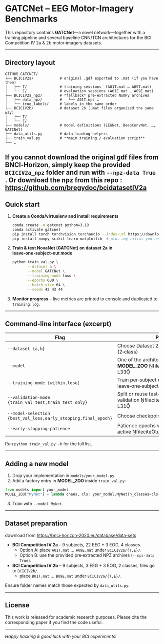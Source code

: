 # GATCNet – EEG Motor‑Imagery Benchmarks

This repository contains **GATCNet**—a novel network—together with a training pipeline and several baseline CNN/TCN architectures for the BCI Competition IV 2a & 2b motor‑imagery datasets.

---
## Directory layout

```
GITHUB_GATCNET/
├── BCICIV2a/            # original .gdf exported to .mat (if you have them)
│   ├── T/               # training sessions  (A01T.mat … A09T.mat)
│   └── E/               # evaluation sessions (A01E.mat … A09E.mat)
├── BCICIV2a_npz/        # *fallback* pre‑extracted NumPy archives
│   ├── data_npz/        #   └── A01T.npz …
│   └── true_labels/     # labels in the same order
├── BCICIV2b/            # dataset 2b (.mat files organised the same way)
│   ├── T/
│   └── E/
├── models/              # model definitions (EEGNet, DeepConvNet, …, GATCNet)
├── data_utils.py        # data‑loading helpers
├── train_val.py         # **main training / evaluation script**
└── …
```

If you cannot download the original gdf files from BNCI‑Horizon, simply keep the provided `BCICIV2a_npz` folder and run with `--npz-data True` .
Or download the npz from this repo : https://github.com/bregydoc/bcidatasetIV2a
---
## Quick start

1. **Create a Conda/virtualenv and install requirements**

   ```bash
   conda create -n gatcnet python=3.10
   conda activate gatcnet
   pip install torch torchvision torchaudio --index-url https://download.pytorch.org/whl/cu121  # or cpu version
   pip install numpy scikit-learn matplotlib  # plus any extras you need
   ```

2. **Train & test NovaNet (GATCNet) on dataset 2a in leave‑one‑subject‑out mode**

   ```bash
   python train_val.py \
          --dataset a \
          --model GATCNet \
          --training-mode loso \
          --epochs 600 \
          --batch-size 64 \
          --seeds 42 43 44
   ```


3. **Monitor progress** – live metrics are printed to console and duplicated to `training.log`.

---
## Command‑line interface (excerpt)

| Flag | Purpose |
|------|---------|
| `--dataset {a,b}` | Choose Dataset 2a (4‑class) or 2b (2‑class) |
| `--model` | One of the architectures registered in **MODEL_ZOO** fileciteturn6file13L21-L33 |
| `--training-mode {within,loso}` | Train per‑subject or leave‑one‑subject‑out |
| `--validation-mode {train_val_test,train_test_only}` | Split or reuse test‑set for validation fileciteturn6file6L24-L31 |
| `--model-selection {best_val_loss,early_stopping,final_epoch}` | Choose checkpointing strategy |
| `--early-stopping-patience` | Patience epochs when early stopping is active fileciteturn6file3L10-L18 |

Run `python train_val.py -h` for the full list.

---

## Adding a new model

1. Drop your implementation in `models/your_model.py`.
2. Add a factory entry in **MODEL_ZOO** inside `train_val.py`:

```python
from models import your_model
MODEL_ZOO["MyNet"] = lambda chans, cls: your_model.MyNet(n_classes=cls, in_chans=chans)
```

3. Train with `--model MyNet`.

---
## Dataset preparation
download from https://bnci-horizon-2020.eu/database/data-sets

* **BCI Competition IV 2a** – 9 subjects, 22 EEG + 3 EOG, 4 classes.
  * Option A: place `A01T.mat … A09E.mat` under `BCICIV2a/{T,E}/`.
  * Option B: use the provided pre‑extracted NPZ archives (`--npz-data True`).
* **BCI Competition IV 2b** – 9 subjects, 3 EEG + 3 EOG, 2 classes, files go to `BCICIV2b/`.
  * place `B01T.mat … B09E.mat` under `BCICIV2a/{T,E}/`.


Ensure folder names match those expected by `data_utils.py`.

---
## License

This work is released for academic research purposes. Please cite the corresponding paper if you find the code useful.

---
*Happy hacking & good luck with your BCI experiments!*

